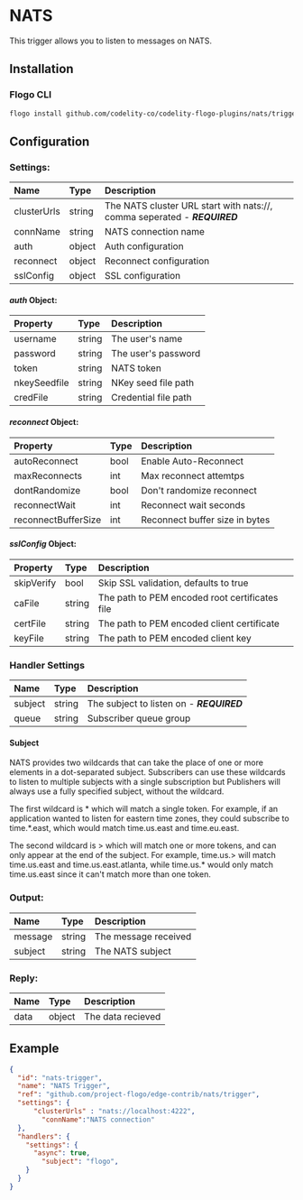 <!--
title: NATS
weight: 4705
-->
# NATS
This trigger allows you to listen to messages on NATS.

## Installation

### Flogo CLI
```bash
flogo install github.com/codelity-co/codelity-flogo-plugins/nats/trigger
```

## Configuration

### Settings:
  | Name                | Type   | Description
  | :---                | :---   | :---
  | clusterUrls         | string | The NATS cluster URL start with nats://, comma seperated - ***REQUIRED***
  | connName            | string | NATS connection name
  | auth                | object | Auth configuration
  | reconnect           | object | Reconnect configuration
  | sslConfig           | object | SSL configuration

 #### *auth* Object:
  | Property            | Type   | Description
  |:---                 | :---   | :---     
  | username            | string | The user's name
  | password            | string | The user's password
  | token               | string | NATS token
  | nkeySeedfile        | string | NKey seed file path
  | credFile            | string | Credential file path

 #### *reconnect* Object:
  | Property            | Type   | Description
  |:---                 | :---   | :---     
  | autoReconnect       | bool   | Enable Auto-Reconnect
  | maxReconnects       | int    | Max reconnect attemtps
  | dontRandomize       | bool   | Don't randomize reconnect
  | reconnectWait       | int    | Reconnect wait seconds
  | reconnectBufferSize | int    | Reconnect buffer size in bytes

 #### *sslConfig* Object:
  | Property            | Type   | Description
  |:---                 | :---   | :---     
  | skipVerify          | bool   | Skip SSL validation, defaults to true
  | caFile              | string | The path to PEM encoded root certificates file
  | certFile            | string | The path to PEM encoded client certificate
  | keyFile             | string | The path to PEM encoded client key

### Handler Settings
  | Name                | Type   | Description
  | :---                | :---   | :---
  | subject             | string | The subject to listen on - ***REQUIRED***
  | queue               | string | Subscriber queue group


#### Subject
NATS provides two wildcards that can take the place of one or more elements in a dot-separated subject. Subscribers can use these wildcards to listen to multiple subjects with a single subscription but Publishers will always use a fully specified subject, without the wildcard.

The first wildcard is * which will match a single token. For example, if an application wanted to listen for eastern time zones, they could subscribe to time.*.east, which would match time.us.east and time.eu.east.

The second wildcard is > which will match one or more tokens, and can only appear at the end of the subject. For example, time.us.> will match time.us.east and time.us.east.atlanta, while time.us.* would only match time.us.east since it can't match more than one token.

### Output:

| Name          | Type   | Description
| :---          | :---   | :---
| message       | string | The message received
| subject       | string | The NATS subject

### Reply:

| Name  | Type   | Description
| :---  | :---   | :---
| data  | object | The data recieved

## Example

```json
{
  "id": "nats-trigger",
  "name": "NATS Trigger",
  "ref": "github.com/project-flogo/edge-contrib/nats/trigger",
  "settings": {
      "clusterUrls" : "nats://localhost:4222",
     	"connName":"NATS connection"
  },
  "handlers": {
    "settings": {
      "async": true,
    	"subject": "flogo",
    }
  }
}
```